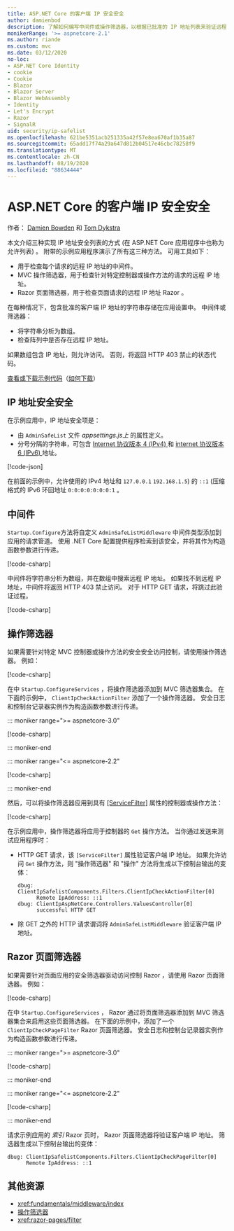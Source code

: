 ```yaml
---
title: ASP.NET Core 的客户端 IP 安全安全
author: damienbod
description: 了解如何编写中间件或操作筛选器，以根据已批准的 IP 地址列表来验证远程 IP 地址。
monikerRange: '>= aspnetcore-2.1'
ms.author: riande
ms.custom: mvc
ms.date: 03/12/2020
no-loc:
- ASP.NET Core Identity
- cookie
- Cookie
- Blazor
- Blazor Server
- Blazor WebAssembly
- Identity
- Let's Encrypt
- Razor
- SignalR
uid: security/ip-safelist
ms.openlocfilehash: 621be5351acb251335a42f57e8ea670af1b35a87
ms.sourcegitcommit: 65add17f74a29a647d812b04517e46cbc78258f9
ms.translationtype: MT
ms.contentlocale: zh-CN
ms.lasthandoff: 08/19/2020
ms.locfileid: "88634444"
---
```

# <a name="client-ip-safelist-for-aspnet-core"></a>ASP.NET Core 的客户端 IP 安全安全

作者： [Damien Bowden](https://twitter.com/damien_bod) 和 [Tom Dykstra](https://github.com/tdykstra)
 
本文介绍三种实现 IP 地址安全列表的方式 (在 ASP.NET Core 应用程序中也称为允许列表) 。 附带的示例应用程序演示了所有这三种方法。 可用工具如下：

* 用于检查每个请求的远程 IP 地址的中间件。
* MVC 操作筛选器，用于检查针对特定控制器或操作方法的请求的远程 IP 地址。
* Razor 页面筛选器，用于检查页面请求的远程 IP 地址 Razor 。

在每种情况下，包含批准的客户端 IP 地址的字符串存储在应用设置中。 中间件或筛选器：

* 将字符串分析为数组。 
* 检查阵列中是否存在远程 IP 地址。

如果数组包含 IP 地址，则允许访问。 否则，将返回 HTTP 403 禁止的状态代码。

[查看或下载示例代码](https://github.com/dotnet/AspNetCore.Docs/tree/master/aspnetcore/security/ip-safelist/samples)（[如何下载](xref:index#how-to-download-a-sample)）

## <a name="ip-address-safelist"></a>IP 地址安全安全

在示例应用中，IP 地址安全项是：

* 由 `AdminSafeList` 文件 *appsettings.js上* 的属性定义。
* 分号分隔的字符串，可包含 [Internet 协议版本 4 (IPv4) ](https://wikipedia.org/wiki/IPv4) 和 [internet 协议版本 6 (IPv6) ](https://wikipedia.org/wiki/IPv6) 地址。

[!code-json[](ip-safelist/samples/3.x/ClientIpAspNetCore/appsettings.json?range=1-3&highlight=2)]

在前面的示例中，允许使用的 IPv4 地址和 `127.0.0.1` `192.168.1.5`) 的 `::1` (压缩格式的 IPv6 环回地址 `0:0:0:0:0:0:0:1` 。

## <a name="middleware"></a>中间件

`Startup.Configure`方法将自定义 `AdminSafeListMiddleware` 中间件类型添加到应用的请求管道。 使用 .NET Core 配置提供程序检索到该安全，并将其作为构造函数参数进行传递。

[!code-csharp[](ip-safelist/samples/3.x/ClientIpAspNetCore/Startup.cs?name=snippet_ConfigureAddMiddleware)]

中间件将字符串分析为数组，并在数组中搜索远程 IP 地址。 如果找不到远程 IP 地址，中间件将返回 HTTP 403 禁止访问。 对于 HTTP GET 请求，将跳过此验证过程。

[!code-csharp[](ip-safelist/samples/Shared/ClientIpSafelistComponents/Middlewares/AdminSafeListMiddleware.cs?name=snippet_ClassOnly)]

## <a name="action-filter"></a>操作筛选器

如果需要针对特定 MVC 控制器或操作方法的安全安全访问控制，请使用操作筛选器。 例如：

[!code-csharp[](ip-safelist/samples/Shared/ClientIpSafelistComponents/Filters/ClientIpCheckActionFilter.cs?name=snippet_ClassOnly)]

在中 `Startup.ConfigureServices` ，将操作筛选器添加到 MVC 筛选器集合。 在下面的示例中， `ClientIpCheckActionFilter` 添加了一个操作筛选器。 安全日志和控制台记录器实例作为构造函数参数进行传递。

::: moniker range=">= aspnetcore-3.0"

[!code-csharp[](ip-safelist/samples/3.x/ClientIpAspNetCore/Startup.cs?name=snippet_ConfigureServicesActionFilter)]

::: moniker-end

::: moniker range="<= aspnetcore-2.2"

[!code-csharp[](ip-safelist/samples/2.x/ClientIpAspNetCore/Startup.cs?name=snippet_ConfigureServicesActionFilter)]

::: moniker-end

然后，可以将操作筛选器应用到具有 [[ServiceFilter]](xref:Microsoft.AspNetCore.Mvc.ServiceFilterAttribute) 属性的控制器或操作方法：

[!code-csharp[](ip-safelist/samples/3.x/ClientIpAspNetCore/Controllers/ValuesController.cs?name=snippet_ActionFilter&highlight=1)]

在示例应用中，操作筛选器将应用于控制器的 `Get` 操作方法。 当你通过发送来测试应用程序时：

* HTTP GET 请求，该 `[ServiceFilter]` 属性验证客户端 IP 地址。 如果允许访问 `Get` 操作方法，则 "操作筛选器" 和 "操作" 方法将生成以下控制台输出的变体：

    ```
    dbug: ClientIpSafelistComponents.Filters.ClientIpCheckActionFilter[0]
          Remote IpAddress: ::1
    dbug: ClientIpAspNetCore.Controllers.ValuesController[0]
          successful HTTP GET    
    ```

* 除 GET 之外的 HTTP 请求谓词将 `AdminSafeListMiddleware` 验证客户端 IP 地址。

## <a name="no-locrazor-pages-filter"></a>Razor 页面筛选器

如果需要针对页面应用的安全筛选器驱动访问控制 Razor ，请使用 Razor 页面筛选器。 例如：

[!code-csharp[](ip-safelist/samples/Shared/ClientIpSafelistComponents/Filters/ClientIpCheckPageFilter.cs?name=snippet_ClassOnly)]

在中 `Startup.ConfigureServices` ， Razor 通过将页面筛选器添加到 MVC 筛选器集合来启用这些页面筛选器。 在下面的示例中，添加了一个 `ClientIpCheckPageFilter` Razor 页面筛选器。 安全日志和控制台记录器实例作为构造函数参数进行传递。

::: moniker range=">= aspnetcore-3.0"

[!code-csharp[](ip-safelist/samples/3.x/ClientIpAspNetCore/Startup.cs?name=snippet_ConfigureServicesPageFilter)]

::: moniker-end

::: moniker range="<= aspnetcore-2.2"

[!code-csharp[](ip-safelist/samples/2.x/ClientIpAspNetCore/Startup.cs?name=snippet_ConfigureServicesPageFilter)]

::: moniker-end

请求示例应用的 *索引* Razor 页时， Razor 页面筛选器将验证客户端 IP 地址。 筛选器生成以下控制台输出的变体：

```
dbug: ClientIpSafelistComponents.Filters.ClientIpCheckPageFilter[0]
      Remote IpAddress: ::1
```

## <a name="additional-resources"></a>其他资源

* <xref:fundamentals/middleware/index>
* [操作筛选器](xref:mvc/controllers/filters#action-filters)
* <xref:razor-pages/filter>
